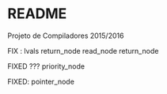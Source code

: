 # README #

Projeto de Compiladores 2015/2016

FIX : 
lvals
return_node
read_node
return_node

FIXED ???
priority_node

FIXED:
pointer_node

